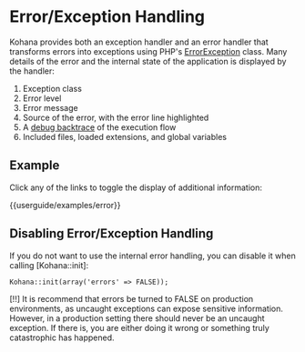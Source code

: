 # Error/Exception Handling

Kohana provides both an exception handler and an error handler that transforms errors into exceptions using PHP's [ErrorException](http://php.net/errorexception) class. Many details of the error and the internal state of the application is displayed by the handler: 

1. Exception class
2. Error level
3. Error message
4. Source of the error, with the error line highlighted
5. A [debug backtrace](http://php.net/debug_backtrace) of the execution flow
6. Included files, loaded extensions, and global variables

## Example

Click any of the links to toggle the display of additional information:

<div>{{userguide/examples/error}}<br/></div>

## Disabling Error/Exception Handling

If you do not want to use the internal error handling, you can disable it when calling [Kohana::init]:

~~~
Kohana::init(array('errors' => FALSE));
~~~

[!!] It is recommend that errors be turned to FALSE on production environments, as uncaught exceptions can expose sensitive information.  However, in a production setting there should never be an uncaught exception.  If there is, you are either doing it wrong or something truly catastrophic has happened.
